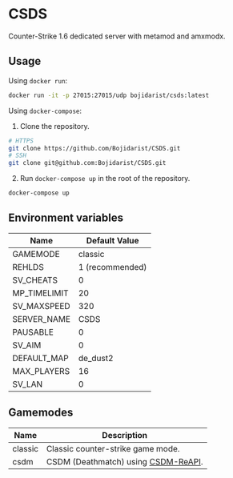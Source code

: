 # CSDS

Counter-Strike 1.6 dedicated server with metamod and amxmodx.

## Usage

Using ```docker run```:

```bash
docker run -it -p 27015:27015/udp bojidarist/csds:latest
```

Using ```docker-compose```:

1. Clone the repository.
```bash
# HTTPS
git clone https://github.com/Bojidarist/CSDS.git
# SSH
git clone git@github.com:Bojidarist/CSDS.git
```
2. Run ```docker-compose up``` in the root of the repository.

```bash
docker-compose up
```

## Environment variables

| Name         | Default Value   |
|--------------|-----------------|
| GAMEMODE     | classic         |
| REHLDS       | 1 (recommended) |
| SV_CHEATS    | 0               |
| MP_TIMELIMIT | 20              |
| SV_MAXSPEED  | 320             |
| SERVER_NAME  | CSDS            |
| PAUSABLE     | 0               |
| SV_AIM       | 0               |
| DEFAULT_MAP  | de_dust2        |
| MAX_PLAYERS  | 16              |
| SV_LAN       | 0               |

## Gamemodes

| Name    | Description                                                                    |
|---------|--------------------------------------------------------------------------------|
| classic | Classic counter-strike game mode.                                              |
| csdm    | CSDM (Deathmatch) using [CSDM-ReAPI](https://github.com/wopox1337/CSDM-ReAPI). |

